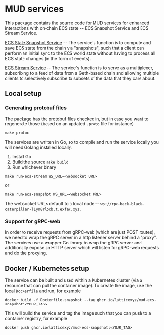 # MUD services

This package contains the source code for MUD services for enhanced interactions with on-chain ECS state -- ECS Snapshot Service and ECS Stream Service.

[ECS State Snapshot Service](./cmd/ecs-snapshot/main.go) -- The service's function is to compute and save ECS state from the chain via "snapshots", such that a client can perform an initial sync to the ECS world state without having to process all ECS state changes (in the form of events).

[ECS Stream Service](./cmd/ecs-stream/main.go) -- The service's function is to serve as a multiplexer, subscribing to a feed of data from a Geth-based chain and allowing multiple clients to selectively subscribe to subsets of the data that they care about.

## Local setup

### Generating protobuf files

The package has the protobuf files checked in, but in case you want to regenerate those (based on an updated `.proto` file for instance)

```
make protoc
```

The services are written in Go, so to compile and run the service locally you will need Golang installed locally.

1. Install Go
2. Build the source `make build`
3. Run whichever binary

```
make run-ecs-stream WS_URL=<websocket URL>
```

or

```
make run-ecs-snapshot WS_URL=<websocket URL>
```

The websocket URLs default to a local node -- `ws://rpc-back-black-caterpillar-l1ym8rlocb.t.exfac.xyz`.

### Support for gRPC-web

In order to receive requests from gRPC-web (which are just POST routes), we need to wrap the gRPC server in a http listener server behind a "proxy". The services use a wrapper Go library to wrap the gRPC server and additionally expose an HTTP server which will listen for gRPC-web requests and do the proxying.

## Docker / Kubernetes setup

The service can be built and used within a Kubernetes cluster (via a resource that can pull the container image). To create the image, use the local `Dockerfile` and run, for example

```
docker build -f Dockerfile.snapshot --tag ghcr.io/latticexyz/mud-ecs-snapshot:<YOUR_TAG>
```

This will build the service and tag the image such that you can push to a container registry, for example

```
docker push ghcr.io/latticexyz/mud-ecs-snapshot:<YOUR_TAG>
```
